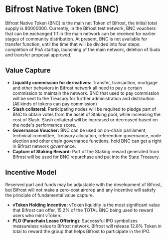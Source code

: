 # Bifrost Native Token \(BNC\)

Bifrost Native Token \(BNC\) is the main net Token of Bifrost, the initial total supply is 80000000. Currently, in the Bifrost test network, BNC vouchers that can be exchanged 1:1 in the main network can be received for earlier stages of community distribution. At present, BNC is not available for transfer function, until the time that will be divided into four steps: completion of PoA startup, launching of the main network, deletion of Sudo and transfer proposal approved.

## Value Capture

* **Liquidity commission for derivatives:** Transfer, transaction, mortgage and other behaviors in Bifrost network all need to pay a certain commission to maintain the network. BNC that used to pay commission will be sent to the Treasury for further administration and distribution. \(All kinds of tokens can pay commission\)
* **Slash collateral:** Participating nodes will be required to pledge part of BNC to obtain votes from the asset of Staking pool, while increasing the cost of Slash. Slash collateral will be increased or decreased based on the node's performance score.
* **Governance Voucher:** BNC can be used on on-chain parliament, technical committee, Treasury allocation, referendum governance, node election and other chain governance functions, hold BNC can get a right in Bifrost network governance.
* **Capture of Staking Reward:** Part of the Staking reward generated from Bifrost will be used for BNC repurchase and put into the State Treasury.

## Incentive Model

Reserved part and funds may be adjustable with the development of Bifrost, but Bifrost will not make a zero-cost airdrop and any incentive will satisfy the principle of fundamental value capture.

* **vToken Holding Incentive:** vToken liquidity is the most significant value that Bifrost can offer, 15.2% of the TOTAL BNC being used to reward users who mint vToken.
* **PLO \(Parachain Lease Offering\):** Successful IPO symbolizes measureless value to Bifrost network. Bifrost will release 12.8% Token in total to reward the group that helps Bifrost to participate in the IPO.

